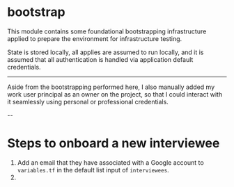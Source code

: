 # bootstrap
This module contains some foundational bootstrapping infrastructure
applied to prepare the environment for infrastructure testing.

State is stored locally, all applies are assumed to run locally,
and it is assumed that all authentication is handled via application 
default credentials.

---

Aside from the bootstrapping performed here, I also manually added my
work user principal as an owner on the project, so that I could interact
with it seamlessly using personal or professional credentials.

--

# Steps to onboard a new interviewee

1. Add an email that they have associated with a Google account to `variables.tf`
 in the default list input of `interviewees`.
2. 